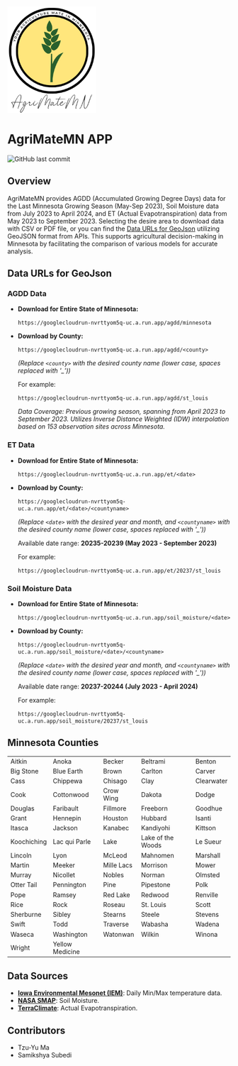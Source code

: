 <img src="https://github.com/TzuYuMa/AgriMateMN/blob/main/logo/logo.png" width="200" height="240">


# AgriMateMN APP
![GitHub last commit](https://img.shields.io/github/last-commit/TzuYuMa/AgriMateMN?style=for-the-badge)

## Overview  
AgriMateMN provides AGDD (Accumulated Growing Degree Days) data for the Last Minnesota Growing Season (May-Sep 2023), Soil Moisture data from July 2023 to April 2024, and ET (Actual Evapotranspiration) data from May 2023 to September 2023. Selecting the desire area to download data with CSV or PDF file, or you can find the [Data URLs for GeoJson](#data-urls-for-geojson) utilizing GeoJSON format from APIs. This supports agricultural decision-making in Minnesota by facilitating the comparison of various models for accurate analysis.

## Data URLs for GeoJson
### AGDD Data
- **Download for Entire State of Minnesota:**
  ```plaintext
  https://googlecloudrun-nvrttyom5q-uc.a.run.app/agdd/minnesota
  ```

- **Download by County:**
  ```plaintext
  https://googlecloudrun-nvrttyom5q-uc.a.run.app/agdd/<county>
  ```
  *(Replace `<county>` with the desired county name (lower case, spaces replaced with '_'))*

  For example:
  ```plaintext
  https://googlecloudrun-nvrttyom5q-uc.a.run.app/agdd/st_louis
  ```

  *Data Coverage: Previous growing season, spanning from April 2023 to September 2023. Utilizes Inverse Distance Weighted (IDW) interpolation based on 153 observation sites across Minnesota.*

### ET Data
- **Download for Entire State of Minnesota:**
  ```plaintext
  https://googlecloudrun-nvrttyom5q-uc.a.run.app/et/<date>
  ```

- **Download by County:**
  ```plaintext
  https://googlecloudrun-nvrttyom5q-uc.a.run.app/et/<date>/<countyname>
  ```
  *(Replace `<date>` with the desired year and month, and `<countyname>` with the desired county name (lower case, spaces replaced with '_'))*

  Available date range: **20235-20239 (May 2023 - September 2023)**

  For example:
  ```plaintext
  https://googlecloudrun-nvrttyom5q-uc.a.run.app/et/20237/st_louis
  ```

### Soil Moisture Data
- **Download for Entire State of Minnesota:**
  ```plaintext
  https://googlecloudrun-nvrttyom5q-uc.a.run.app/soil_moisture/<date>
  ```

- **Download by County:**
  ```plaintext
  https://googlecloudrun-nvrttyom5q-uc.a.run.app/soil_moisture/<date>/<countyname>
  ```
  *(Replace `<date>` with the desired year and month, and `<countyname>` with the desired county name (lower case, spaces replaced with '_'))*

  Available date range: **20237-20244 (July 2023 - April 2024)**

  For example:
  ```plaintext
  https://googlecloudrun-nvrttyom5q-uc.a.run.app/soil_moisture/20237/st_louis
## Minnesota Counties

|        |        |        |        |        |
|--------|--------|--------|--------|--------|
| Aitkin | Anoka  | Becker | Beltrami | Benton |
| Big Stone | Blue Earth | Brown | Carlton | Carver |
| Cass | Chippewa | Chisago | Clay | Clearwater |
| Cook | Cottonwood | Crow Wing | Dakota | Dodge |
| Douglas | Faribault | Fillmore | Freeborn | Goodhue |
| Grant | Hennepin | Houston | Hubbard | Isanti |
| Itasca | Jackson | Kanabec | Kandiyohi | Kittson |
| Koochiching | Lac qui Parle | Lake | Lake of the Woods | Le Sueur |
| Lincoln | Lyon | McLeod | Mahnomen | Marshall |
| Martin | Meeker | Mille Lacs | Morrison | Mower |
| Murray | Nicollet | Nobles | Norman | Olmsted |
| Otter Tail | Pennington | Pine | Pipestone | Polk |
| Pope | Ramsey | Red Lake | Redwood | Renville |
| Rice | Rock | Roseau | St. Louis | Scott |
| Sherburne | Sibley | Stearns | Steele | Stevens |
| Swift | Todd | Traverse | Wabasha | Wadena |
| Waseca | Washington | Watonwan | Wilkin | Winona |
| Wright | Yellow Medicine |        |        |        |

## Data Sources 
- [**Iowa Environmental Mesonet (IEM)**](https://mesonet.agron.iastate.edu/): Daily Min/Max temperature data.
- [**NASA SMAP**](https://nsidc.org/data/spl3smp_e/versions/3): Soil Moisture.
- [**TerraClimate**](https://developers.google.com/earth-engine/datasets/catalog/IDAHO_EPSCOR_TERRACLIMATE): Actual Evapotranspiration.
  
## Contributors 
- Tzu-Yu Ma  
- Samikshya Subedi
